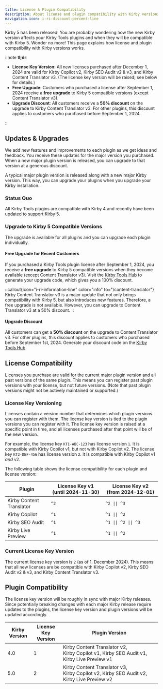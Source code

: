 ```yaml
---
title: License & Plugin Compatibility
description: About license and plugin compatibility with Kirby versions.
navigation.icon: i-ri-discount-percent-line
---
```


Kirby 5 has been released! You are probably wondering how the new Kirby version affects your Kirby Tools plugins and when they will be compatible with Kirby 5. Wonder no more! This page explains how license and plugin compatibility with Kirby versions works.

::note
**tl;dr**:

- **License Key Version**: All new licenses purchased after December 1, 2024 are valid for Kirby Copilot v2, Kirby SEO Audit v2 & v3, and Kirby Content Translator v3. (The license key version will be raised; see below for details.)
- **Free Upgrade**: Customers who purchased a license after September 1, 2024 receive a **free upgrade** to Kirby 5 compatible versions (except Content Translator v3).
- **Upgrade Discount**: All customers receive a **50% discount** on the upgrade to Kirby Content Translator v3. For other plugins, this discount applies to customers who purchased before September 1, 2024.

::

## Updates & Upgrades

We add new features and improvements to each plugin as we get ideas and feedback. You receive these updates for the major version you purchased. When a new major plugin version is released, you can upgrade to that version at a generous discount.

A typical major plugin version is released along with a new major Kirby version. This way, you can upgrade your plugins when you upgrade your Kirby installation.

### Status Quo

All Kirby Tools plugins are compatible with Kirby 4 and recently have been updated to support Kirby 5.

### Upgrade to Kirby 5 Compatible Versions

The upgrade is available for all plugins and you can upgrade each plugin individually.

#### Free Upgrade for Recent Customers

If you purchased a Kirby Tools plugin license after September 1, 2024, you receive a **free upgrade** to Kirby 5 compatible versions when they become available (except Content Translator v3). Visit the [Kirby Tools Hub](https://hub.kirby.tools) to generate your upgrade code, which gives you a 100% discount.

::callout{icon="i-ri-information-line" color="info" to="/content-translator"}
Kirby Content Translator v3 is a major update that not only brings compatibility with Kirby 5, but also introduces new features. Therefore, a free upgrade is not available. However, you can upgrade to Content Translator v3 at a 50% discount.
::

#### Upgrade Discount

All customers can get a **50% discount** on the upgrade to Content Translator v3. For other plugins, this discount applies to customers who purchased before September 1st, 2024. Generate your discount code on the [Kirby Tools Hub](https://hub.kirby.tools).

## License Compatibility

Licenses you purchase are valid for the current major plugin version and all past versions of the same plugin. This means you can register past plugin versions with your license, but not future versions. (Note that past plugin versions might not be actively maintained or supported.)

### License Key Versioning

Licenses contain a version number that determines which plugin versions you can register with them. The license key version is tied to the plugin versions you can register with it. The license key version is raised at a specific point in time, and all licenses purchased after that point will be of the new version.

For example, the license key `KT1-ABC-123` has license version `1`. It is compatible with Kirby Copilot v1, but not with Kirby Copilot v2. The license key `KT2-DEF-456` has license version `2`. It is compatible with Kirby Copilot v1 _and_ v2.

The following table shows the license compatibility for each plugin and license version:

| Plugin                   | License Key v1 (until 2024-11-30) | License Key v2 (from 2024-12-01) |
| ------------------------ | --------------------------------- | -------------------------------- |
| Kirby Content Translator | `^2`                              | `^2 \|\| ^3`                     |
| Kirby Copilot            | `^1`                              | `^1 \|\| ^2`                     |
| Kirby SEO Audit          | `^1`                              | `^1 \|\| ^2 \|\| ^3`             |
| Kirby Live Preview       | `^1`                              | `^1 \|\| ^2`                     |

### Current License Key Version

The current license key version is `2` (as of 1. December 2024). This means that all new licenses are be compatible with Kirby Copilot v2, Kirby SEO Audit v2 & v3, and Kirby Content Translator v3.

## Plugin Compatibility

The license key version will be roughly in sync with major Kirby releases. Since potentially breaking changes with each major Kirby release require updates to the plugins, the license key version and plugin versions will be updated accordingly.

| Kirby Version | License Key Version | Plugin Version                                                                                                                                  |
| ------------- | ------------------- | ----------------------------------------------------------------------------------------------------------------------------------------------- |
| 4.0           | 1                   | Kirby&nbsp;Content&nbsp;Translator&nbsp;v2, Kirby&nbsp;Copilot&nbsp;v1, Kirby&nbsp;SEO&nbsp;Audit&nbsp;v1, Kirby&nbsp;Live&nbsp;Preview&nbsp;v1 |
| 5.0           | 2                   | Kirby&nbsp;Content&nbsp;Translator&nbsp;v3, Kirby&nbsp;Copilot&nbsp;v2, Kirby&nbsp;SEO&nbsp;Audit&nbsp;v2, Kirby&nbsp;Live&nbsp;Preview&nbsp;v2 |
